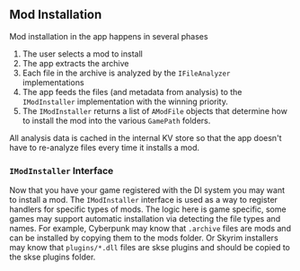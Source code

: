## Mod Installation
Mod installation in the app happens in several phases
1. The user selects a mod to install
2. The app extracts the archive
3. Each file in the archive is analyzed by the `IFileAnalyzer` implementations
4. The app feeds the files (and metadata from analysis) to the `IModInstaller` implementation with the winning priority.
5. The `IModInstaller` returns a list of `AModFile` objects that determine how to install the mod into the various `GamePath` folders.

All analysis data is cached in the internal KV store so that the app doesn't have to re-analyze files every time it installs a mod.

### `IModInstaller` Interface
Now that you have your game registered with the DI system you may want to install a mod. The `IModInstaller` interface is used
as a way to register handlers for specific types of mods. The logic here is game specific, some games may support automatic installation via
detecting the file types and names. For example, Cyberpunk may know that `.archive` files are mods and can be installed by copying them to the mods folder. Or Skyrim installers
may know that `plugins/*.dll` files are skse plugins and should be copied to the skse plugins folder.
